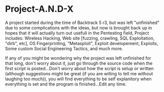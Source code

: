 # Project-A.N.D-X
A project started during the time of Backtrack 5 r3, but was left "unfinished" due to some complications with the ideas, but now is brought back up in hopes that it will actually turn out usefull in the Pentesting field, Project includes: Wireless Hacking, Web site [fuzzing, crawling, SQL Exploitation, "dirb", etc], OS Fingerprinting, "Metasploit", Exploit developement, Exploits, Some custom Social Engineering Tactics, and  much more.

If any of you might be wondering why the project was left unfinished for that long, don't worry about it, just go through the source code when the first script is posted...Don't worry about how the script is setup or written (although suggestions might be great (if you are willing to tell me without laughing too much)), you will find everything to be self explanitory when everything is set and the program is finished...Edit any time.
